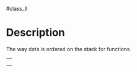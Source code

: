 #class_II
# Description
The way data is ordered on the stack for functions.

|     |
| --- |
|     |
|     |
|     |
